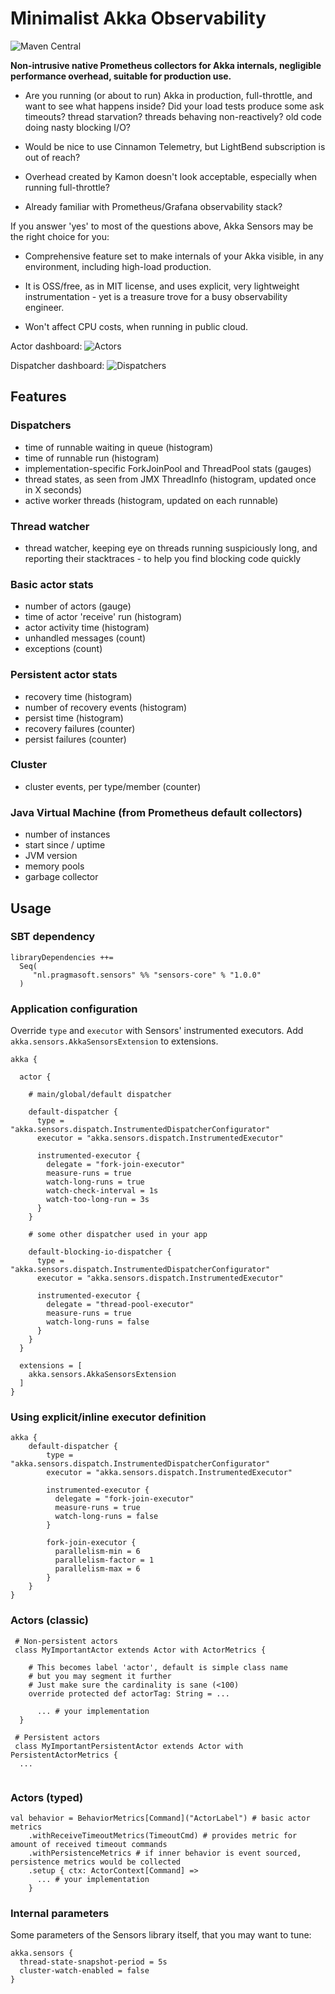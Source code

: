 # Minimalist Akka Observability
![Maven Central](https://img.shields.io/maven-central/v/nl.pragmasoft.sensors/sensors-core_2.13?color=%2300AA00)

**Non-intrusive native Prometheus collectors for Akka internals, negligible performance overhead, suitable for production use.**

- Are you running (or about to run) Akka in production, full-throttle, and want to see what happens inside?  Did your load tests produce some ask timeouts? thread starvation? threads behaving non-reactively? old code doing nasty blocking I/O? 

- Would be nice to use Cinnamon Telemetry, but LightBend subscription is out of reach? 

- Overhead created by Kamon doesn't look acceptable, especially when running full-throttle?

- Already familiar with Prometheus/Grafana observability stack?

If you answer 'yes' to most of the questions above, Akka Sensors may be the right choice for you:

- Comprehensive feature set to make internals of your Akka visible, in any environment, including high-load production. 

- It is OSS/free, as in MIT license, and uses explicit, very lightweight instrumentation - yet is a treasure trove for a busy observability engineer.

- Won't affect CPU costs, when running in public cloud.

Actor dashboard:
![Actors](./docs/akka-actors.png)

Dispatcher dashboard:
![Dispatchers](./docs/akka-dispatchers.png)

## Features

###  Dispatchers
 - time of runnable waiting in queue (histogram) 
 - time of runnable run (histogram)
 - implementation-specific ForkJoinPool and ThreadPool stats (gauges)
 - thread states, as seen from JMX ThreadInfo (histogram, updated once in X seconds) 
 - active worker threads (histogram, updated on each runnable)

### Thread watcher
- thread watcher, keeping eye on threads running suspiciously long, and reporting their stacktraces - to help you find blocking code quickly

### Basic actor stats
 - number of actors (gauge)
 - time of actor 'receive' run (histogram)
 - actor activity time (histogram)
 - unhandled messages (count)
 - exceptions (count)
 
### Persistent actor stats
 - recovery time (histogram)
 - number of recovery events (histogram)
 - persist time (histogram)
 - recovery failures (counter)
 - persist failures (counter)

### Cluster
 - cluster events, per type/member (counter)

### Java Virtual Machine (from Prometheus default collectors)
- number of instances
- start since / uptime
- JVM version
- memory pools
- garbage collector
 
## Usage

### SBT dependency

```
libraryDependencies ++= 
  Seq(
     "nl.pragmasoft.sensors" %% "sensors-core" % "1.0.0"
  )
```

### Application configuration

Override `type` and `executor` with Sensors' instrumented executors.
Add `akka.sensors.AkkaSensorsExtension` to extensions.

```
akka {

  actor {

    # main/global/default dispatcher

    default-dispatcher {
      type = "akka.sensors.dispatch.InstrumentedDispatcherConfigurator"
      executor = "akka.sensors.dispatch.InstrumentedExecutor"

      instrumented-executor {
        delegate = "fork-join-executor" 
        measure-runs = true
        watch-long-runs = true
        watch-check-interval = 1s
        watch-too-long-run = 3s
      }
    }

    # some other dispatcher used in your app

    default-blocking-io-dispatcher {
      type = "akka.sensors.dispatch.InstrumentedDispatcherConfigurator"
      executor = "akka.sensors.dispatch.InstrumentedExecutor"

      instrumented-executor {
        delegate = "thread-pool-executor"
        measure-runs = true
        watch-long-runs = false
      }
    }
  }

  extensions = [
    akka.sensors.AkkaSensorsExtension
  ]
}

```

### Using explicit/inline executor definition

```
akka {
    default-dispatcher {
        type = "akka.sensors.dispatch.InstrumentedDispatcherConfigurator"
        executor = "akka.sensors.dispatch.InstrumentedExecutor"
    
        instrumented-executor {
          delegate = "fork-join-executor"
          measure-runs = true
          watch-long-runs = false
        }
    
        fork-join-executor {
          parallelism-min = 6
          parallelism-factor = 1
          parallelism-max = 6
        }
    }
}      
```


### Actors (classic)

```
 # Non-persistent actors
 class MyImportantActor extends Actor with ActorMetrics {

    # This becomes label 'actor', default is simple class name
    # but you may segment it further
    # Just make sure the cardinality is sane (<100)
    override protected def actorTag: String = ... 

      ... # your implementation
  }

 # Persistent actors
 class MyImportantPersistentActor extends Actor with PersistentActorMetrics {
  ...


```

### Actors (typed)

```
val behavior = BehaviorMetrics[Command]("ActorLabel") # basic actor metrics
    .withReceiveTimeoutMetrics(TimeoutCmd) # provides metric for amount of received timeout commands
    .withPersistenceMetrics # if inner behavior is event sourced, persistence metrics would be collected
    .setup { ctx: ActorContext[Command] =>
      ... # your implementation
    }
```

### Internal parameters

Some parameters of the Sensors library itself, that you may want to tune:
```
akka.sensors {
  thread-state-snapshot-period = 5s
  cluster-watch-enabled = false
}
```
